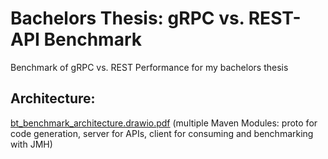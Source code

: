 # Bachelors Thesis: gRPC vs. REST-API Benchmark
Benchmark of gRPC vs. REST Performance for my bachelors thesis
## Architecture:
[bt_benchmark_architecture.drawio.pdf](https://github.com/JakobMei/ba_grpc_rest/files/8781958/bt_benchmark_architecture.drawio.pdf)
(multiple Maven Modules: proto for code generation, server for APIs, client for consuming and benchmarking with JMH)
